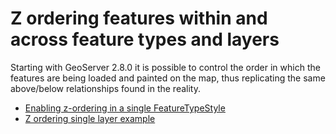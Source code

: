 # Z ordering features within and across feature types and layers

Starting with GeoServer 2.8.0 it is possible to control the order in which the features are being loaded and painted on the map, thus replicating the same above/below relationships found in the reality.

<div class="grid cards" markdown>

-   [Enabling z-ordering in a single FeatureTypeStyle](syntax.md)
-   [Z ordering single layer example](example.md)

</div>

